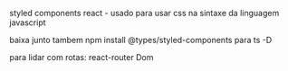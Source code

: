 styled components react - usado para usar css na sintaxe da linguagem javascript

baixa junto tambem npm install @types/styled-components para ts -D


para lidar com rotas:
	react-router Dom



